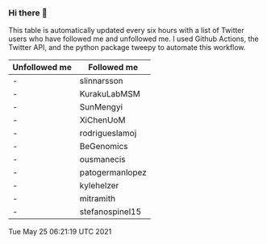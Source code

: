 ### Hi there 👋

This table is automatically updated every six hours with a list of Twitter users who have followed me and unfollowed me. I used Github Actions, the Twitter API, and the python package tweepy to automate this workflow.

| Unfollowed me |  Followed me |
| --- | --- |
|-|slinnarsson|
|-|KurakuLabMSM|
|-|SunMengyi|
|-|XiChenUoM|
|-|rodrigueslamoj|
|-|BeGenomics|
|-|ousmanecis|
|-|patogermanlopez|
|-|kylehelzer|
|-|mitramith|
|-|stefanospinel15|
Tue May 25 06:21:19 UTC 2021
